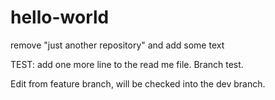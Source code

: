 # hello-world



remove "just another repository" and add some text

TEST: add one more line to the read me file.  Branch test.

Edit from feature branch, will be checked into the dev branch.